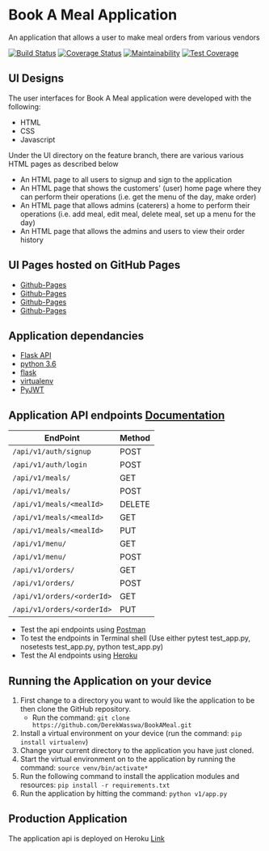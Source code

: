 # Book A Meal Application

An application that allows a user to make meal orders from various vendors


[![Build Status](https://travis-ci.org/DerekWasswa/BookAMeal.svg?branch=master)](https://travis-ci.org/DerekWasswa/BookAMeal)
[![Coverage Status](https://coveralls.io/repos/github/DerekWasswa/BookAMeal/badge.svg?branch=master)](https://coveralls.io/github/DerekWasswa/BookAMeal?branch=tests_amends)
[![Maintainability](https://api.codeclimate.com/v1/badges/2877ce828afcde45fe6a/maintainability)](https://codeclimate.com/github/DerekWasswa/BookAMeal/maintainability)
[![Test Coverage](https://api.codeclimate.com/v1/badges/2877ce828afcde45fe6a/test_coverage)](https://codeclimate.com/github/DerekWasswa/BookAMeal/test_coverage)



## UI Designs

The user interfaces for Book A Meal application were developed with the following:
* HTML
* CSS
* Javascript

Under the UI directory on the feature branch, there are various various HTML pages as described below
* An HTML page to all users to signup and sign to the application
* An HTML page that shows the customers' (user) home page where they can perform their operations (i.e. get the menu of the day, make order)
* An HTML page that allows admins (caterers) a home to perform their operations (i.e. add meal, edit meal, delete meal, set up a menu for the day)
* An HTML page that allows the admins and users to view their order history

## UI Pages hosted on GitHub Pages
* [Github-Pages](https://derekwasswa.github.io/BookAMeal/index.html)
* [Github-Pages](https://derekwasswa.github.io/BookAMeal/admin.html)
* [Github-Pages](https://derekwasswa.github.io/BookAMeal/customer.html)
* [Github-Pages](https://derekwasswa.github.io/BookAMeal/orderhistory.html)


## Application dependancies

* [Flask API](https://www.flaskapi.org/)
* [python 3.6](https://www.python.org/downloads/release/python-360/)
* [flask](flask.pocoo.org/)
* [virtualenv](https://virtualenv.pypa.io/en/stable/)
* [PyJWT](https://pypi.org/project/PyJWT/)


## Application API endpoints [Documentation](https://bookamealapi1.docs.apiary.io/#)

| EndPoint                       | Method |
| ------------------------------ | ------ |
| `/api/v1/auth/signup`          | POST   |
| `/api/v1/auth/login`           | POST   |
| `/api/v1/meals/`               | GET    |
| `/api/v1/meals/`               | POST   |
| `/api/v1/meals/<mealId>`       | DELETE |
| `/api/v1/meals/<mealId>`       | GET    |
| `/api/v1/meals/<mealId>`       | PUT    |
| `/api/v1/menu/`                | GET    |
| `/api/v1/menu/`                | POST   |
| `/api/v1/orders/`              | GET    |
| `/api/v1/orders/`              | POST   |
| `/api/v1/orders/<orderId>`     | GET    |
| `/api/v1/orders/<orderId>`     | PUT    |

* Test the api endpoints using [Postman](https://www.getpostman.com/)
* To test the endpoints in Terminal shell (Use either pytest test_app.py, nosetests test_app.py, python test_app.py)
* Test the AI endpoints using [Heroku](https://bookamealapi1.docs.apiary.io/) 


## Running the Application on your device
1. First change to a directory you want to would like the application to be then clone the GitHub repository.
    * Run the command: `git clone https://github.com/DerekWasswa/BookAMeal.git`
2. Install a virtual environment on your device (run the command: `pip install virtualenv`)
3. Change your current directory to the application you have just cloned.
6. Start the virtual environment on to the application by running the command: `source venv/bin/activate*`
4. Run the following command to install the application modules and resources: `pip install -r requirements.txt`
5. Run the application by hitting the command: `python v1/app.py`



## Production Application
The application api is deployed on Heroku [Link](https://bookamealapi1.docs.apiary.io/) 
